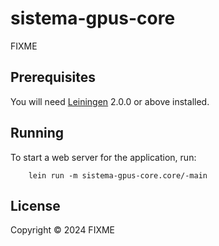 # sistema-gpus-core

FIXME

## Prerequisites

You will need [Leiningen][] 2.0.0 or above installed.

[leiningen]: https://github.com/technomancy/leiningen

## Running

To start a web server for the application, run:

```
    lein run -m sistema-gpus-core.core/-main
```
## License

Copyright © 2024 FIXME
